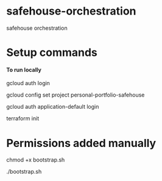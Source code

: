# safehouse-orchestration
safehouse orchestration

# Setup commands

#### To run locally

gcloud auth login

gcloud config set project personal-portfolio-safehouse

gcloud auth application-default login

terraform init

# Permissions added manually

chmod +x bootstrap.sh

./bootstrap.sh
